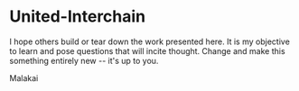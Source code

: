# United-Interchain

I hope others build or tear down the work presented here. It is my objective to learn and pose questions that will incite thought. Change and make this something entirely new -- it's up to you. 

Malakai